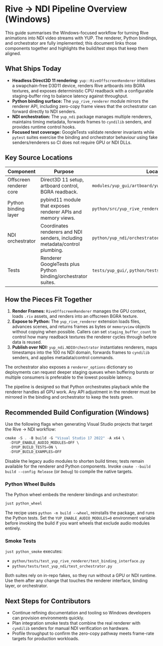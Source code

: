 # Rive → NDI Pipeline Overview (Windows)

This guide summarises the Windows-focused workflow for turning Rive animations into NDI video streams
with YUP. The renderer, Python bindings, and orchestrator are fully implemented; this document links
those components together and highlights the build/test steps that keep them aligned.

## What Ships Today
- **Headless Direct3D 11 rendering:** `yup::RiveOffscreenRenderer` initialises a swapchain-free D3D11
device, renders Rive artboards into BGRA textures, and exposes deterministic CPU readback with a
configurable staging-buffer ring to balance latency against throughput.
- **Python binding surface:** The `yup_rive_renderer` module mirrors the renderer API, including
zero-copy frame views that the orchestrator can forward directly to NDI senders.
- **NDI orchestration:** The `yup_ndi` package manages multiple renderers, maintains timing metadata,
forwards frames to `cyndilib` senders, and provides runtime control hooks.
- **Focused test coverage:** GoogleTests validate renderer invariants while `pytest` suites exercise
the binding and orchestrator behaviour using fake senders/renderers so CI does not require GPU or NDI
DLLs.

## Key Source Locations
| Component | Purpose | Location |
| --- | --- | --- |
| Offscreen renderer core | Direct3D 11 setup, artboard control, BGRA readback. | `modules/yup_gui/artboard/yup_RiveOffscreenRenderer.*` |
| Python binding layer | pybind11 module that exposes renderer APIs and memory views. | `python/src/yup_rive_renderer.cpp` |
| NDI orchestrator | Coordinates renderers and NDI senders, including metadata/control plumbing. | `python/yup_ndi/orchestrator.py` |
| Tests | Renderer GoogleTests plus Python binding/orchestrator suites. | `tests/yup_gui/`, `python/tests/` |

## How the Pieces Fit Together
1. **Render Frames:** `RiveOffscreenRenderer` manages the GPU context, loads `.riv` assets, and renders
into an offscreen BGRA texture.
2. **Expose to Python:** The `yup_rive_renderer` extension loads files, advances scenes, and returns
frames as bytes or `memoryview` objects without copying when possible. Callers can set
`staging_buffer_count` to control how many readback textures the renderer cycles through before data is
reused.
3. **Publish over NDI:** `yup_ndi.NDIOrchestrator` instantiates renderers, maps timestamps into the
100 ns NDI domain, forwards frames to `cyndilib` senders, and applies metadata/control commands.

The orchestrator also exposes a `renderer_options` dictionary so deployments can request deeper staging
queues when buffering bursts or multiple consumers is preferable to the lowest possible latency.

The pipeline is designed so that Python orchestrates playback while the renderer handles all GPU
work. Any API adjustment in the renderer must be mirrored in the binding and orchestrator to keep the
tests green.

## Recommended Build Configuration (Windows)
Use the following flags when generating Visual Studio projects that target the Rive → NDI workflow:

```powershell
cmake -S . -B build -G "Visual Studio 17 2022" -A x64 \
  -DYUP_ENABLE_AUDIO_MODULES=OFF \
  -DYUP_BUILD_TESTS=ON \
  -DYUP_BUILD_EXAMPLES=OFF
```

Disable the legacy audio modules to shorten build times; tests remain available for the renderer and
Python components. Invoke `cmake --build build --config Release` (or `Debug`) to compile the native
targets.

### Python Wheel Builds
The Python wheel embeds the renderer bindings and orchestrator:

```powershell
just python_wheel
```

The recipe uses `python -m build --wheel`, reinstalls the package, and runs the Python tests. Set the
`YUP_ENABLE_AUDIO_MODULES=0` environment variable before invoking the build if you want wheels that
exclude audio modules entirely.

### Smoke Tests
`just python_smoke` executes:
- `python/tests/test_yup_rive_renderer/test_binding_interface.py`
- `python/tests/test_yup_ndi/test_orchestrator.py`

Both suites rely on in-repo fakes, so they run without a GPU or NDI runtime. Use them after any change
that touches the renderer interface, binding layer, or orchestrator.

## Next Steps for Contributors
- Continue refining documentation and tooling so Windows developers can provision environments quickly.
- Plan integration smoke tests that combine the real renderer with `cyndilib` senders for manual NDI
verification on hardware.
- Profile throughput to confirm the zero-copy pathway meets frame-rate targets for production
workloads.

